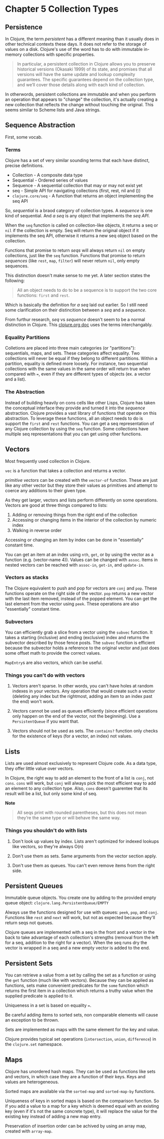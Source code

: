 Chapter 5 Collection Types
==========================

Persistence
--------------------------

In Clojure, the term *persistent* has a different meaning than it usually does in other technical contexts these days. It does not refer to the storage of values on a disk. Clojure's use of the word has to do with immutable in-memory collections with specific properties.

> In particular, a persistent collection in Clojure allows you to preserve historical versions (Okasaki 1999) of its state, and promises that all versions will have the same update and lookup complexity guarantees. The specific guarantees depend on the collection type, and we’ll cover those details along with each kind of collection.

In otherwords, persistent collections are immutable and when you perform an operation that appears to "change" the collection, it's actually creating a new collection that reflects the change without touching the original. This seems similar to Scheme lists and Java strings.

Sequence Abstraction
--------------------------

First, some vocab.

### Terms

Clojure has a set of very similar sounding terms that each have distinct, precise definitions.

* Collection - A composite data type
* Sequential - Ordered series of values
* Sequence - A sequential collection that may or may not exist yet
* seq - Simple API for navigating collections (first, rest, nil and ())
* `clojure.core/seq` - A function that returns an object implementing the seq API

So, *sequential* is a braod category of collection types. A *sequence* is one kind of sequential. And *a seq* is any object that implements the *seq API*.

When the `seq` function is called on collection-like objects, it returns a seq or `nil` if the collection is empty. Seq will return the original object if it implements the seq API, otherwise it returns a new seq object based on the collection.

Functions that promise to return *seqs* will always return `nil` on empty collections, just like the `seq` function. Functions that promise to return *sequences* (like `rest`, `map`, `filter`) will never return `nil`, only empty sequences.

This distinction doesn't make sense to me yet. A later section states the following:

> All an object needs to do to be a sequence is to support the two core functions: `first` and `rest`.

Which is basically the definition for *a seq* laid out earlier. So I still need some clarification on their distincition between a *seq* and a *sequence*.

From furthur research, *seq* vs *sequence* doesn't seem to be a normal distinction in Clojure. This [clojure.org doc](http://clojure.org/sequences) uses the terms interchangably.

### Equality Partitions

Colletions are placed into three main categories (or "partitions"): sequentials, maps, and sets. These categories affect equality. Two collections will never be equal if they belong to different partitions. Within a partition, equality is defined more loosely. For instance, two sequential collections with the same values in the same order will return true when compared with `=`, even if they are different types of objects (ex. a vector and a list).


### The Abstraction

Instead of building heavily on cons cells like other Lisps, Clojure has taken the conceptual interface they provide and turned it into the *sequence* abstraction. Clojure provides a vast library of functions that operate on this abstraction. To leverage these functions, all an object needs to do is support the `first` and `rest` functions. You can get a seq representation of any Clojure collection by using the `seq` function. Some collections have multiple seq representations that you can get using other functions.


Vectors
--------------------------

Most frequently used collection in Clojure.

`vec` is a function that takes a collection and returns a vector.

*primitive vectors* can be created with the `vector-of` function. These are just like any other vector but they store their values as primitives and attempt to coerce any additions to their given type.

As they get larger, vectors and lists perform differently on some operations. Vectors are good at three things compared to lists:

1. Adding or removing things from the right end of the collection
2. Accessing or changing items in the interior of the collection by numeric index
3. Walking in reverse order

Accessing or changing an item by index can be done in "essentially" constant time.

You can get an item at an index using `nth`, `get`, or by using the vector as a function (e.g. (vector-name 4)). Values can be changed with `assoc`. Items in nested vectors can be reached with `assoc-in`, `get-in`, and `update-in`.

### Vectors as stacks

The Clojure equivalent to push and pop for vectors are `conj` and `pop`. These functions operate on the right side of the vector. `pop` returns a new vector with the last item removed, instead of the popped element. You can get the last element from the vector using `peek`. These operations are also "essentially" constant time.


### Subvectors

You can efficiently grab a slice from a vector using the `subvec` function. It takes a starting (inclusive) and ending (exclusive) index and returns the subvector described by those fence posts. The `subvec` function is efficient because the subvector holds a reference to the original vector and just does some offset math to provide the correct values.


`MapEntry`s are also vectors, which can be useful.

### Things you can't do with vectors

1. Vectors aren't sparse. In other words, you can't have holes at random indexes in your vectors. Any operation that would create such a vector (deleting any index but the rightmost, adding an item to an index past the end) won't work.

2. Vectors cannot be used as queues efficiently (since efficient operations only happen on the end of the vector, not the beginning). Use a `PersistentQueue` if you want that.

3. Vectors should not be used as sets. The `contains?` function only checks for the existence of keys (for a vector, an index) not values.


Lists
--------------------------

Lists are used almost exclusively to represent Clojure code. As a data type, they offer little value over vectors.

In Clojure, the right way to add an element to the front of a list is `conj`, not `cons`. `cons` will work, but `conj` will always pick the most efficient way to add an element to any collection type. Also, `cons` doesn't guarentee that its result will be a list, but only some kind of seq.

**Note**
> All seqs print with rounded parentheses, but this does not mean they’re the same type or will behave the same way.

### Things you shouldn't do with lists

1. Don't look up values by index. Lists aren't optimized for indexed lookups like vectors, so they're always O(n)

2. Don't use them as sets. Same arguments from the vector section apply.

3. Don't use them as queues. You can't even remove items from the right side.


Persistent Queues
--------------------------

Immutable queue objects. You create one by adding to the provided empty queue object: `clojure.lang.PersistentQueue/EMPTY`

Always use the functions designed for use with queues: `peek`, `pop`, and `conj`. Functions like `rest` and `next` will work, but not as expected because they'll return seqs not queues.

Clojure queues are implemented with a seq in the front and a vector in the back to take advantage of each collection's strengths (removal from the left for a seq, addition to the right for a vector). When the seq runs dry the vector is wrapped in a seq and a new empty vector is added to the end.


Persistent Sets
--------------------------

You can retrieve a value from a set by calling the set as a function or using the `get` function (much like with vectors). Because they can be applied as functions, sets make convenient predicates for the `some` function which returns the first item in a collection which returns a truthy value when the supplied predicate is applied to it.

Uniqueness in a set is based on equality `=`.

Be careful adding items to sorted sets, non comparable elements will cause an exception to be thrown.

Sets are implemented as maps with the same element for the key and value.

Clojure provides typical set operations (`intersection`, `union`, `difference`) in the `clojure.set` namespace.


Maps
--------------------------

Clojure has unordered hash maps. They can be used as functions like sets and vectors, in which case they are a function of their keys. Keys and values are heterogeneous.

Sorted maps are available via the `sorted-map` and `sorted-map-by` functions.

Uniqueness of keys in sorted maps is based on the comparison function. So if you add a value to a map for a key which is deemed equal with an existing key (even if it's not the same concrete type), it will replace the value for the existing key instead of adding a new map entry.

Preservation of insertion order can be achived by using an array map, created with `array-map`.